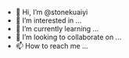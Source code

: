 - 👋 Hi, I’m @stonekuaiyi
- 👀 I’m interested in ...
- 🌱 I’m currently learning ...
- 💞️ I’m looking to collaborate on ...
- 📫 How to reach me ...

<!---
stonekuaiyi/stonekuaiyi is a ✨ special ✨ repository because its `README.md` (this file) appears on your GitHub profile.
You can click the Preview link to take a look at your changes.
--->
